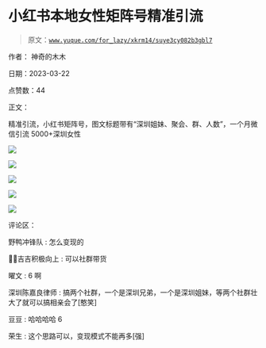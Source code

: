 # 小红书本地女性矩阵号精准引流

> 原文：[`www.yuque.com/for_lazy/xkrm14/suye3cy082b3gbl7`](https://www.yuque.com/for_lazy/xkrm14/suye3cy082b3gbl7)

作者： 神奇的木木

日期：2023-03-22

点赞数：44

正文：

精准引流，小红书矩阵号，图文标题带有“深圳姐妹、聚会、群、人数”，一个月微信引流 5000+深圳女性

![](img/9fb3be10fa5d363bffddd484ba1154c7.png)

![](img/62d79064211a938425c9e59a51d84247.png)

![](img/f72ef6f62c60935cbe7642a9efb8ca6b.png)

![](img/f32c4246c2ae8dcd6361060360b30caa.png)

![](img/1c412dca8e60c7f7c7c4a5bfc681f992.png)

评论区：

野鸭冲锋队 : 怎么变现的

💪🏻吉吉积极向上 : 可以社群带货

曜文 : 6 啊

深圳陈嘉良律师 : 搞两个社群，一个是深圳兄弟，一个是深圳姐妹，等两个社群壮大了就可以搞相亲会了[憨笑]

豆豆 : 哈哈哈哈 6

荣生 : 这个思路可以，变现模式不能再多[强]

